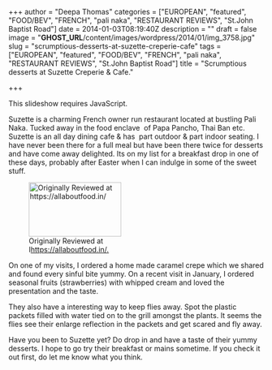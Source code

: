 +++
author = "Deepa Thomas"
categories = ["EUROPEAN", "featured", "FOOD/BEV", "FRENCH", "pali naka", "RESTAURANT REVIEWS", "St.John Baptist Road"]
date = 2014-01-03T08:19:40Z
description = ""
draft = false
image = "__GHOST_URL__/content/images/wordpress/2014/01/img_3758.jpg"
slug = "scrumptious-desserts-at-suzette-creperie-cafe"
tags = ["EUROPEAN", "featured", "FOOD/BEV", "FRENCH", "pali naka", "RESTAURANT REVIEWS", "St.John Baptist Road"]
title = "Scrumptious desserts at Suzette Creperie & Cafe."

+++


<p><p class="jetpack-slideshow-noscript robots-nocontent">This slideshow requires JavaScript.</p><div id="gallery-5284-17-slideshow" class="slideshow-window jetpack-slideshow slideshow-black" data-trans="fade" data-autostart="1" data-gallery="[{&quot;src&quot;:&quot;https:\/\/bandra.info\/wp-content\/uploads\/2014\/01\/img_3757.jpg&quot;,&quot;id&quot;:&quot;5285&quot;,&quot;title&quot;:&quot;img_3757&quot;,&quot;alt&quot;:&quot;&quot;,&quot;caption&quot;:&quot;Image and content credits to https:\/\/allaboutfood.in\/.&quot;,&quot;itemprop&quot;:&quot;image&quot;},{&quot;src&quot;:&quot;https:\/\/bandra.info\/wp-content\/uploads\/2014\/01\/img_3758.jpg&quot;,&quot;id&quot;:&quot;5286&quot;,&quot;title&quot;:&quot;img_3758&quot;,&quot;alt&quot;:&quot;&quot;,&quot;caption&quot;:&quot;Image and content credits to https:\/\/allaboutfood.in\/.&quot;,&quot;itemprop&quot;:&quot;image&quot;},{&quot;src&quot;:&quot;https:\/\/bandra.info\/wp-content\/uploads\/2014\/01\/img_3759.jpg&quot;,&quot;id&quot;:&quot;5287&quot;,&quot;title&quot;:&quot;img_3759&quot;,&quot;alt&quot;:&quot;&quot;,&quot;caption&quot;:&quot;Image and content credits to https:\/\/allaboutfood.in\/.&quot;,&quot;itemprop&quot;:&quot;image&quot;},{&quot;src&quot;:&quot;https:\/\/bandra.info\/wp-content\/uploads\/2014\/01\/img_3762.jpg&quot;,&quot;id&quot;:&quot;5288&quot;,&quot;title&quot;:&quot;img_3762&quot;,&quot;alt&quot;:&quot;&quot;,&quot;caption&quot;:&quot;Image and content credits to https:\/\/allaboutfood.in\/.&quot;,&quot;itemprop&quot;:&quot;image&quot;}]" itemscope itemtype="https://schema.org/ImageGallery"></div></p>
<p>Suzette is a charming French owner run restaurant located at bustling Pali Naka. Tucked away in the food enclave  of Papa Pancho, Thai Ban etc. Suzette is an all day dining cafe &amp; has  part outdoor &amp; part indoor seating. I have never been there for a full meal but have been there twice for desserts and have come away delighted. Its on my list for a breakfast drop in one of these days, probably after Easter when I can indulge in some of the sweet stuff.</p>
<p><figure id="attachment_5276" aria-describedby="caption-attachment-5276" style="width: 182px" class="wp-caption alignright"><img loading="lazy" class="size-full wp-image-5276 " alt="Originally Reviewed at https://allaboutfood.in/" src="https://i0.wp.com/bandra.info/wp-content/uploads/2014/01/allabout_logo_cropped.png?resize=182%2C107&#038;ssl=1" width="182" height="107" data-recalc-dims="1" /><figcaption id="caption-attachment-5276" class="wp-caption-text">Originally Reviewed at I<a href="https://allaboutfood.in/.">https://allaboutfood.in/.</a></figcaption></figure></p>
<p>On one of my visits, I ordered a home made caramel crepe which we shared and found every sinful bite yummy. On a recent visit in January, I ordered seasonal fruits (strawberries) with whipped cream and loved the presentation and the taste.</p>
<p>They also have a interesting way to keep flies away. Spot the plastic packets filled with water tied on to the grill amongst the plants. It seems the flies see their enlarge reflection in the packets and get scared and fly away.</p>
<p>Have you been to Suzette yet? Do drop in and have a taste of their yummy desserts. I hope to go try their breakfast or mains sometime. If you check it out first, do let me know what you think.</p>



